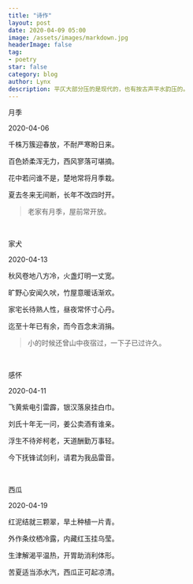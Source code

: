 ```yaml
---
title: "诗作"
layout: post
date: 2020-04-09 05:00
image: /assets/images/markdown.jpg
headerImage: false
tag:
- poetry
star: false
category: blog
author: Lynx
description: 平仄大部分压的是现代的，也有按古声平水韵压的。
---
```




月季

2020-04-06

千株万簇迎春放，不耐严寒盼日来。

百色娇柔浑无力，西风寥落可堪摘。

花中若问谁不是，楚地常将月季栽。

夏去冬来无间断，长年不改四时开。

> 老家有月季，屋前常开放。

<br>

家犬

2020-04-13

秋风卷地八方冷，火盏灯明一丈宽。

旷野心安闻久吠，竹屋意暖话渐欢。

家宅长待熟人性，昼夜常怀寸心丹。

迄至十年已有余，而今百念未消捐。

> 小的时候还曾山中夜宿过，一下子已过许久。

<br>

感怀

2020-04-11

飞黄紫电引雷霹，银汉落泉挂白巾。

刘氏十年无一问，姜公卖酒有谁亲。

浮生不待斧柯老，天道酬勤万事轻。

今下抚锋试剑利，请君为我品雷音。

<br>

西瓜

2020-04-19

红泥结就三颗翠，旱土种植一片青。

外作条纹栖冷露，内藏红玉挂乌莹。

生津解渴平温热，开胃助消利体形。

苦夏适当添水汽，西瓜正可起凉清。

<br>

<br>